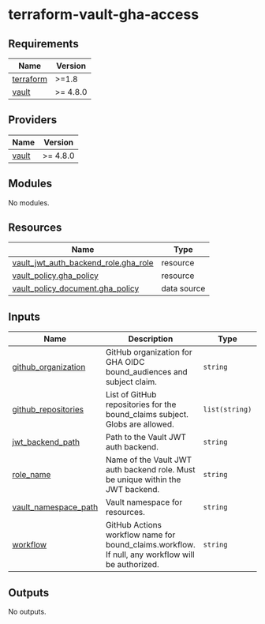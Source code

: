 # terraform-vault-gha-access

<!-- BEGIN_TF_DOCS -->
## Requirements

| Name | Version |
|------|---------|
| <a name="requirement_terraform"></a> [terraform](#requirement\_terraform) | >=1.8 |
| <a name="requirement_vault"></a> [vault](#requirement\_vault) | >= 4.8.0 |

## Providers

| Name | Version |
|------|---------|
| <a name="provider_vault"></a> [vault](#provider\_vault) | >= 4.8.0 |

## Modules

No modules.

## Resources

| Name | Type |
|------|------|
| [vault_jwt_auth_backend_role.gha_role](https://registry.terraform.io/providers/hashicorp/vault/latest/docs/resources/jwt_auth_backend_role) | resource |
| [vault_policy.gha_policy](https://registry.terraform.io/providers/hashicorp/vault/latest/docs/resources/policy) | resource |
| [vault_policy_document.gha_policy](https://registry.terraform.io/providers/hashicorp/vault/latest/docs/data-sources/policy_document) | data source |

## Inputs

| Name | Description | Type | Default | Required |
|------|-------------|------|---------|:--------:|
| <a name="input_github_organization"></a> [github\_organization](#input\_github\_organization) | GitHub organization for GHA OIDC bound\_audiences and subject claim. | `string` | n/a | yes |
| <a name="input_github_repositories"></a> [github\_repositories](#input\_github\_repositories) | List of GitHub repositories for the bound\_claims subject. Globs are allowed. | `list(string)` | n/a | yes |
| <a name="input_jwt_backend_path"></a> [jwt\_backend\_path](#input\_jwt\_backend\_path) | Path to the Vault JWT auth backend. | `string` | n/a | yes |
| <a name="input_role_name"></a> [role\_name](#input\_role\_name) | Name of the Vault JWT auth backend role. Must be unique within the JWT backend. | `string` | n/a | yes |
| <a name="input_vault_namespace_path"></a> [vault\_namespace\_path](#input\_vault\_namespace\_path) | Vault namespace for resources. | `string` | `null` | no |
| <a name="input_workflow"></a> [workflow](#input\_workflow) | GitHub Actions workflow name for bound\_claims.workflow. If null, any workflow will be authorized. | `string` | `null` | no |

## Outputs

No outputs.
<!-- END_TF_DOCS -->